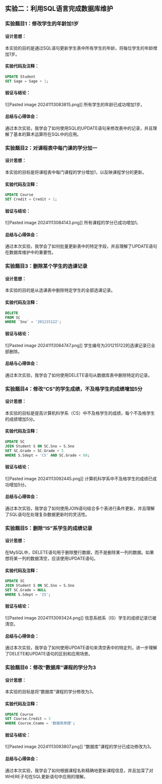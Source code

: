 ## 实验二：利用SQL语言完成数据库维护

### 实验题目1：修改学生的年龄加1岁
#### 设计思想：
本实验的目的是通过SQL语句更新学生表中所有学生的年龄，将每位学生的年龄增加1岁。

#### 实验代码及注释：
```sql
UPDATE Student
SET Sage = Sage + 1;
```
#### 验证与结论：
![[Pasted image 20241113083815.png]]
所有学生的年龄已成功增加1岁。

#### 总结与心得体会：
通过本次实验，我学会了如何使用SQL的UPDATE语句来修改表中的记录，并且理解了基本的算术运算符在SQL中的应用。

### 实验题目2：对课程表中每门课的学分加一
#### 设计思想：
本实验的目标是将课程表中每门课程的学分增加1，以反映课程学分的更新。

#### 实验代码及注释：
```sql
UPDATE Course
SET Credit = Credit + 1;
```
#### 验证与结论：
![[Pasted image 20241113084143.png]]
所有课程的学分已成功增加1。

#### 总结与心得体会：
通过本次实验，我学会了如何批量更新表中的特定字段，并且理解了UPDATE语句在数据库维护中的重要性。

### 实验题目3：删除某个学生的选课记录
#### 设计思想：
本实验的目的是从选课表中删除特定学生的全部选课记录。

#### 实验代码及注释：
```sql
DELETE 
FROM SC
WHERE `Sno` = '201215122';
```
#### 验证与结论：
![[Pasted image 20241113084747.png]]
学生编号为201215122的选课记录已全部删除。

#### 总结与心得体会：
通过本次实验，我学会了如何使用DELETE语句从数据库表中删除特定的记录。

### 实验题目4：修改“CS”的学生成绩，不及格学生的成绩增加5分
#### 设计思想：
本实验的目标是提高计算机科学系（CS）中不及格学生的成绩，每个不及格学生的成绩增加5分。

#### 实验代码及注释：
```sql
UPDATE SC
JOIN Student S ON SC.Sno = S.Sno
SET SC.Grade = SC.Grade + 5
WHERE S.Sdept = 'CS' AND SC.Grade < 60;
```
#### 验证与结论：
![[Pasted image 20241113092445.png]]
计算机科学系中不及格学生的成绩已成功增加5分。

#### 总结与心得体会：
通过本次实验，我学会了如何使用JOIN语句结合多个表进行条件更新，并且理解了SQL语句在处理复杂数据更新时的灵活性。

### 实验题目5：删除“IS”系学生的成绩记录
#### 设计思想：
在MySQL中，DELETE语句用于删除整行数据，而不是删除某一列的数据。如果想将某一列的数据清空，应该使用UPDATE语句。

#### 实验代码及注释：
```sql
UPDATE SC
JOIN Student S ON SC.Sno = S.Sno
SET SC.Grade = NULL
WHERE S.Sdept = 'IS';
```
#### 验证与结论：
![[Pasted image 20241113093424.png]]
信息系统系（IS）学生的成绩记录已被清空。

#### 总结与心得体会：
通过本次实验，我学会了如何使用UPDATE语句来清空表中的特定列，进一步理解了DELETE和UPDATE语句的区别和应用场景。

### 实验题目6：修改“数据库”课程的学分为3
#### 设计思想：
本实验的目标是将“数据库”课程的学分修改为3。

#### 实验代码及注释：
```sql
UPDATE Course
SET Course.Credit = 3
WHERE Course.Cname = '数据库原理';
```
#### 验证与结论：
![[Pasted image 20241113093807.png]]
“数据库”课程的学分已成功修改为3。

#### 总结与心得体会：
通过本次实验，我学会了如何根据课程名称精确地更新课程信息，并且加深了对WHERE子句在SQL更新语句中应用的理解。
